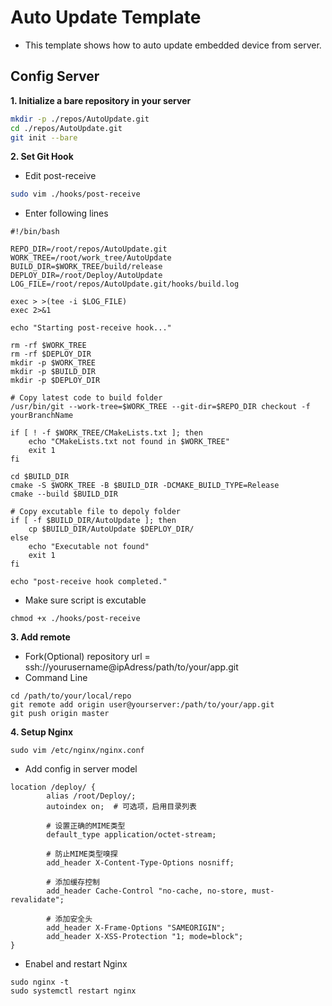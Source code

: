 # Auto Update Template
- This template shows how to auto update embedded device from server.
 
## Config Server
**1. Initialize a bare repository in your server**
```bash
mkdir -p ./repos/AutoUpdate.git
cd ./repos/AutoUpdate.git
git init --bare
```

**2. Set Git Hook**
 * Edit post-receive
```bash
sudo vim ./hooks/post-receive
```
 * Enter following lines
```
#!/bin/bash

REPO_DIR=/root/repos/AutoUpdate.git
WORK_TREE=/root/work_tree/AutoUpdate
BUILD_DIR=$WORK_TREE/build/release
DEPLOY_DIR=/root/Deploy/AutoUpdate
LOG_FILE=/root/repos/AutoUpdate.git/hooks/build.log

exec > >(tee -i $LOG_FILE)
exec 2>&1

echo "Starting post-receive hook..."

rm -rf $WORK_TREE
rm -rf $DEPLOY_DIR
mkdir -p $WORK_TREE
mkdir -p $BUILD_DIR
mkdir -p $DEPLOY_DIR

# Copy latest code to build folder
/usr/bin/git --work-tree=$WORK_TREE --git-dir=$REPO_DIR checkout -f yourBranchName

if [ ! -f $WORK_TREE/CMakeLists.txt ]; then
    echo "CMakeLists.txt not found in $WORK_TREE"
    exit 1
fi

cd $BUILD_DIR
cmake -S $WORK_TREE -B $BUILD_DIR -DCMAKE_BUILD_TYPE=Release
cmake --build $BUILD_DIR

# Copy excutable file to depoly folder
if [ -f $BUILD_DIR/AutoUpdate ]; then
    cp $BUILD_DIR/AutoUpdate $DEPLOY_DIR/
else
    echo "Executable not found"
    exit 1
fi

echo "post-receive hook completed."
```
 * Make sure script is excutable
```
chmod +x ./hooks/post-receive
```

**3. Add remote**
 * Fork(Optional)
repository url = ssh://yourusername@ipAdress/path/to/your/app.git
 * Command Line
```
cd /path/to/your/local/repo
git remote add origin user@yourserver:/path/to/your/app.git
git push origin master
```

**4. Setup Nginx**
```
sudo vim /etc/nginx/nginx.conf
```
 * Add config in server model
```
location /deploy/ {
        alias /root/Deploy/;
        autoindex on;  # 可选项，启用目录列表

        # 设置正确的MIME类型
        default_type application/octet-stream;

        # 防止MIME类型嗅探
        add_header X-Content-Type-Options nosniff;

        # 添加缓存控制
        add_header Cache-Control "no-cache, no-store, must-revalidate";

        # 添加安全头
        add_header X-Frame-Options "SAMEORIGIN";
        add_header X-XSS-Protection "1; mode=block";
}
```
 * Enabel and restart Nginx
```
sudo nginx -t
sudo systemctl restart nginx
```

